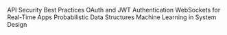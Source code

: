 API Security Best Practices
OAuth and JWT Authentication
WebSockets for Real-Time Apps
Probabilistic Data Structures
Machine Learning in System Design